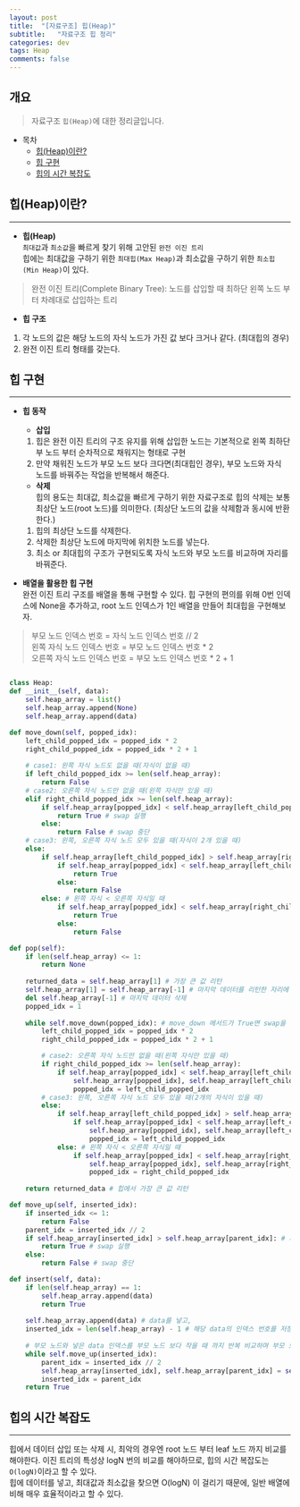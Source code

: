 ```yaml
---
layout: post
title:  "[자료구조] 힙(Heap)"
subtitle:   "자료구조 힙 정리"
categories: dev
tags: Heap
comments: false
---
```


## 개요
> 자료구조 `힙(Heap)`에 대한 정리글입니다.

- 목차
	- [힙(Heap)이란?](#힙Heap이란) 
    - [힙 구현](#힙-구현)
    - [힙의 시간 복잡도](#힙의-시간-복잡도)

## 힙(Heap)이란?
---

* __힙(Heap)__  
`최대값`과 `최소값`을 빠르게 찾기 위해 고안된 `완전 이진 트리`  
힙에는 최대값을 구하기 위한 `최대힙(Max Heap)`과 최소값을 구하기 위한 `최소힙(Min Heap)`이 있다.
> 완전 이진 트리(Complete Binary Tree): 노드를 삽입할 때 최하단 왼쪽 노드 부터 차례대로 삽입하는 트리

  - __힙 구조__  
  1. 각 노드의 값은 해당 노드의 자식 노드가 가진 값 보다 크거나 같다. (최대힙의 경우)  
  2. 완전 이진 트리 형태를 갖는다.


## 힙 구현
---
* __힙 동작__  
  - __삽입__  
  1) 힙은 완전 이진 트리의 구조 유지를 위해 삽입한 노드는 기본적으로 왼쪽 최하단부 노드 부터 순차적으로 채워지는 형태로 구현  
  2) 만약 채워진 노드가 부모 노드 보다 크다면(최대힙인 경우), 부모 노드와 자식 노드를 바꿔주는 작업을 반복해서 해준다.

  - __삭제__  
  힙의 용도는 최대값, 최소값을 빠르게 구하기 위한 자료구조로 힙의 삭제는 보통 최상단 노드(root 노드)를 의미한다. (최상단 노드의 값을 삭제함과 동시에 반환한다.)  
  1) 힙의 최상단 노드를 삭제한다.  
  2) 삭제한 최상단 노드에 마지막에 위치한 노드를 넣는다.  
  3) 최소 or 최대힙의 구조가 구현되도록 자식 노드와 부모 노드를 비교하며 자리를 바꿔준다.  

* __배열을 활용한 힙 구현__  
완전 이진 트리 구조를 배열을 통해 구현할 수 있다. 힙 구현의 편의를 위해 0번 인덱스에 None을 추가하고, root 노드 인덱스가 1인 배열을 만들어 최대힙을 구현해보자.
> 부모 노드 인덱스 번호  = 자식 노드 인덱스 번호 // 2  
> 왼쪽 자식 노드 인덱스 번호 = 부모 노드 인덱스 번호 * 2  
> 오른쪽 자식 노드 인덱스 번호  = 부모 노드 인덱스 번호 * 2 + 1  

```python

class Heap:
def __init__(self, data):
    self.heap_array = list()
    self.heap_array.append(None)
    self.heap_array.append(data)

def move_down(self, popped_idx):
    left_child_popped_idx = popped_idx * 2
    right_child_popped_idx = popped_idx * 2 + 1
    
    # case1: 왼쪽 자식 노드도 없을 때(자식이 없을 때)
    if left_child_popped_idx >= len(self.heap_array):
        return False
    # case2: 오른쪽 자식 노드만 없을 때(왼쪽 자식만 있을 때)
    elif right_child_popped_idx >= len(self.heap_array):
        if self.heap_array[popped_idx] < self.heap_array[left_child_popped_idx]: # 자식이 더 크면 True 반환
            return True # swap 실행
        else:
            return False # swap 중단
    # case3: 왼쪽, 오른쪽 자식 노드 모두 있을 때(자식이 2개 있을 때)
    else:
        if self.heap_array[left_child_popped_idx] > self.heap_array[right_child_popped_idx]: # 왼쪽 자식 > 오른쪽 자식일 때
            if self.heap_array[popped_idx] < self.heap_array[left_child_popped_idx]: # 부모 노드 < 왼쪽 자식이면
                return True 
            else:
                return False
        else: # 왼쪽 자식 < 오른쪽 자식일 때
            if self.heap_array[popped_idx] < self.heap_array[right_child_popped_idx]: # 부모 노드 < 오른쪽 자식이면
                return True
            else:
                return False

def pop(self):
    if len(self.heap_array) <= 1:
        return None
    
    returned_data = self.heap_array[1] # 가장 큰 값 리턴
    self.heap_array[1] = self.heap_array[-1] # 마지막 데이터를 리턴한 자리에 채움
    del self.heap_array[-1] # 마지막 데이터 삭제
    popped_idx = 1
    
    while self.move_down(popped_idx): # move_down 메서드가 True면 swap을 반복적으로 진행
        left_child_popped_idx = popped_idx * 2
        right_child_popped_idx = popped_idx * 2 + 1

        # case2: 오른쪽 자식 노드만 없을 때(왼쪽 자식만 있을 때)
        if right_child_popped_idx >= len(self.heap_array):
            if self.heap_array[popped_idx] < self.heap_array[left_child_popped_idx]: #왼쪽 자식과 부모를 바꾼다.
                self.heap_array[popped_idx], self.heap_array[left_child_popped_idx] = self.heap_array[left_child_popped_idx], self.heap_array[popped_idx]
                popped_idx = left_child_popped_idx
        # case3: 왼쪽, 오른쪽 자식 노드 모두 있을 때(2개의 자식이 있을 때)
        else:
            if self.heap_array[left_child_popped_idx] > self.heap_array[right_child_popped_idx]: # 왼쪽 자식 > 오른쪽 자식일 때
                if self.heap_array[popped_idx] < self.heap_array[left_child_popped_idx]: # 부모 노드 < 왼쪽 자식이 크다면, 부모와 왼쪽 자식 swap
                    self.heap_array[popped_idx], self.heap_array[left_child_popped_idx] = self.heap_array[left_child_popped_idx], self.heap_array[popped_idx]
                    popped_idx = left_child_popped_idx
            else: # 왼쪽 자식 < 오른쪽 자식일 때
                if self.heap_array[popped_idx] < self.heap_array[right_child_popped_idx]: # 부모 노드 < 오른쪽 자식이 크다면, 부모와 오른쪽 자식 swap
                    self.heap_array[popped_idx], self.heap_array[right_child_popped_idx] = self.heap_array[right_child_popped_idx], self.heap_array[popped_idx]
                    popped_idx = right_child_popped_idx
    
    return returned_data # 힙에서 가장 큰 값 리턴

def move_up(self, inserted_idx):
    if inserted_idx <= 1:
        return False
    parent_idx = inserted_idx // 2
    if self.heap_array[inserted_idx] > self.heap_array[parent_idx]: # 자식 노드 > 부모 노드이면
        return True # swap 실행
    else:
        return False # swap 중단

def insert(self, data):
    if len(self.heap_array) == 1:
        self.heap_array.append(data)
        return True
    
    self.heap_array.append(data) # data를 넣고,
    inserted_idx = len(self.heap_array) - 1 # 해당 data의 인덱스 번호를 저장(부모 노드와 비교하여 큰 값을 root 노드로 올리기 위해)
    
    # 부모 노드와 넣은 data 인덱스를 부모 노드 보다 작을 때 까지 반복 비교하며 부모 노드와 swap 반복
    while self.move_up(inserted_idx): 
        parent_idx = inserted_idx // 2
        self.heap_array[inserted_idx], self.heap_array[parent_idx] = self.heap_array[parent_idx], self.heap_array[inserted_idx]
        inserted_idx = parent_idx
    return True
```


## 힙의 시간 복잡도
---
힙에서 데이터 삽입 또는 삭제 시, 최악의 경우엔 root 노드 부터 leaf 노드 까지 비교를 해야한다. 이진 트리의 특성상 logN 번의 비교를 해야하므로, 힙의 시간 복잡도는`O(logN)`이라고 할 수 있다.  
힙에 데이터를 넣고, 최대값과 최소값을 찾으면 O(logN) 이 걸리기 때문에, 일반 배열에 비해 매우 효율적이라고 할 수 있다.
